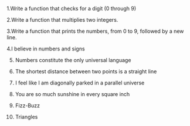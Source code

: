 1.Write a function that checks for a digit (0 through 9)

2.Write a function that multiplies two integers.

3.Write a function that prints the numbers, from 0 to 9, followed by a new line.

4.I believe in numbers and signs

5. Numbers constitute the only universal language

6. The shortest distance between two points is a straight line

7. I feel like I am diagonally parked in a parallel universe

8. You are so much sunshine in every square inch

9. Fizz-Buzz

10. Triangles
